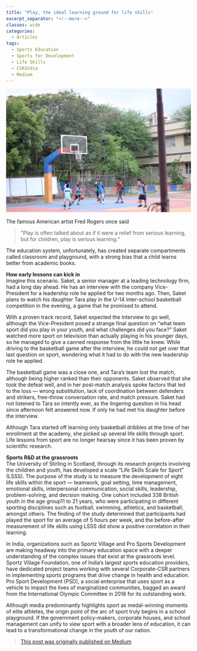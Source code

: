```yaml
---
title: "Play, the ideal learning ground for life skills"
excerpt_separator: "<!--more-->"
classes: wide
categories:
  - Articles
tags:
  - Sports Education
  - Sports for Development
  - Life Skills
  - CSRIndia
  - Medium
---
```

![play](/assets/images/sportplay.png)  

The famous American artist Fred Rogers once said
>"Play is often talked about as if it were a relief from serious learning, but for children, play is serious learning.” 

The education system, unfortunately, has created separate compartments called classroom and playground, with a strong bias that a child learns better from academic books.  
<!--more-->

**How early lessons can kick in**  
Imagine this scenario.
Saket, a senior manager at a leading technology firm, had a long day ahead. He has an interview with the company Vice-President for a leadership role he applied for two months ago. Then, Saket plans to watch his daughter Tara play in the U-14 inter-school basketball competition in the evening, a game that he promised to attend.  

With a proven track record, Saket expected the interview to go well, although the Vice-President posed a strange final question on “what team sport did you play in your youth, and what challenges did you face?” Saket watched more sport on television than actually playing in his younger days, so he managed to give a canned response from the little he knew. While driving to the basketball game after the interview, he could not get over that last question on sport, wondering what it had to do with the new leadership role he applied.  

The basketball game was a close one, and Tara’s team lost the match, although being higher ranked than their opponents. Saket observed that she took the defeat well, and in her post-match analysis spoke factors that led to the loss — wrong substitution, lack of coordination between defenders and strikers, free-throw conversation rate, and match pressure. Saket had not listened to Tara so intently ever, as the lingering question in his head since afternoon felt answered now. If only he had met his daughter before the interview.  

Although Tara started off learning only basketball dribbles at the time of her enrollment at the academy, she picked up several life skills through sport. Life lessons from sport are no longer hearsay since it has been proven by scientific research.  

**Sports R&D at the grassroots**  
The University of Stirling in Scotland, through its research projects involving the children and youth, has developed a scale “Life Skills Scale for Sport” (LSSS). The purpose of the study is to measure the development of eight life skills within the sport — teamwork, goal setting, time management, emotional skills, interpersonal communication, social skills, leadership, problem-solving, and decision making. One cohort included 338 British youth in the age group11 to 21 years, who were participating in different sporting disciplines such as football, swimming, athletics, and basketball, amongst others. The finding of the study determined that participants had played the sport for an average of 5 hours per week, and the before-after measurement of life skills using LSSS did show a positive correlation in their learning.  

In India, organizations such as Sportz Village and Pro Sports Development are making headway into the primary education space with a deeper understanding of the complex issues that exist at the grassroots level. Sportz Village Foundation, one of India’s largest sports education providers, have dedicated project teams working with several Corporate-CSR partners in implementing sports programs that drive change in health and education. Pro Sport Development (PSD), a social enterprise that uses sport as a vehicle to impact the lives of marginalized communities, bagged an award from the International Olympic Committee in 2018 for its outstanding work.  

Although media predominantly highlights sport as medal-winning moments of elite athletes, the origin point of the arc of sport truly begins in a school playground. If the government policy-makers, corporate houses, and school management can unify to view sport with a broader lens of education, it can lead to a transformational change in the youth of our nation.  

> [This post was originally published on Medium](https://medium.com/@vijay_92248/play-the-ideal-learning-ground-for-life-skills-9ca876fdd9f6)